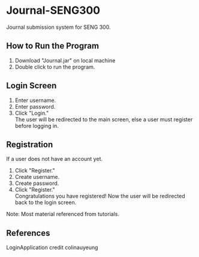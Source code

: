 # Journal-SENG300
Journal submission system for SENG 300.

## How to Run the Program
1. Download "Journal.jar" on local machine
2. Double click to run the program.

## Login Screen
1. Enter username.
2. Enter password.
3. Click "Login."\
The user will be redirected to the main screen, else a user must register before logging in.

## Registration
If a user does not have an account yet.
1. Click "Register."
2. Create username.
3. Create password.
4. Click "Register."\
Congratulations you have registered! Now the user will be redirected back to the login screen.

Note: Most material referenced from tutorials.

## References
LoginApplication
credit colinauyeung

